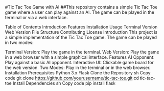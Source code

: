 #Tic Tac Toe Game with AI
##This repository contains a simple Tic Tac Toe game where a user can play against an AI. The game can be played in the terminal or via a web interface.

Table of Contents
Introduction
Features
Installation
Usage
Terminal Version
Web Version
File Structure
Contributing
License
Introduction
This project is a simple implementation of the Tic Tac Toe game. The game can be played in two modes:

Terminal Version: Play the game in the terminal.
Web Version: Play the game in a web browser with a simple graphical interface.
Features
AI Opponent: Play against a basic AI opponent.
Interactive UI: Clickable game board for the web version.
Two Modes: Play in the terminal or in the web browser.
Installation
Prerequisites
Python 3.x
Flask
Clone the Repository
sh
Copy code
git clone https://github.com/yourusername/tic-tac-toe.git
cd tic-tac-toe
Install Dependencies
sh
Copy code
pip install flask
